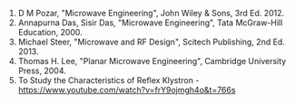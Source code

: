 1. D M Pozar, "Microwave Engineering", John Wiley & Sons, 3rd Ed. 2012.  
2. Annapurna Das, Sisir Das, "Microwave Engineering", Tata McGraw-Hill Education, 2000.  
3. Michael Steer, "Microwave and RF Design", Scitech Publishing, 2nd Ed. 2013.  
4. Thomas H. Lee, "Planar Microwave Engineering", Cambridge University Press, 2004.  
5. To Study the Characteristics of Reflex Klystron - https://www.youtube.com/watch?v=frY9ojmgh4o&t=766s
